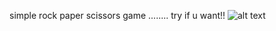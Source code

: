 simple rock paper scissors game ........ 
try if u want!!
![alt text](C:\Users\DELL\Desktop/rr.jpg)

